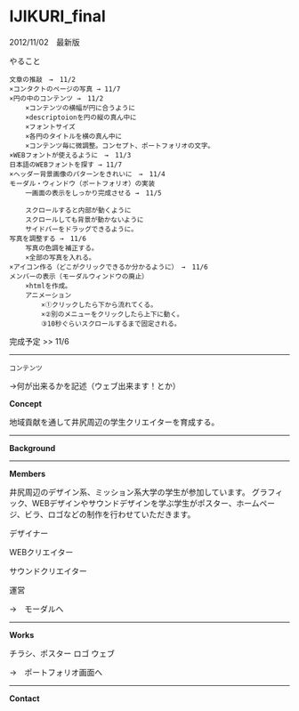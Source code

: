 IJIKURI_final
=============

2012/11/02　最新版

やること

	文章の推敲　→　11/2
	×コンタクトのページの写真 → 11/7
	×円の中のコンテンツ →　11/2
	 	×コンテンツの横幅が円に合うように
	 	×descriptoionを円の縦の真ん中に
	 	×フォントサイズ
	 	×各円のタイトルを横の真ん中に
	 	×コンテンツ毎に微調整。コンセプト、ポートフォリオの文字。
	×WEBフォントが使えるように　→　11/3
	日本語のWEBフォントを探す → 11/7
	×ヘッダー背景画像のパターンをきれいに　→　11/4
	モーダル・ウィンドウ（ポートフォリオ）の実装
		一画面の表示をしっかり完成させる →　11/5

		スクロールすると内部が動くように
		スクロールしても背景が動かないように
		サイドバーをドラッグできるように。		
	写真を調整する →　11/6
		写真の色調を補正する。
		×全部の写真を入れる。
	×アイコン作る（どこがクリックできるか分かるように）　→　11/6
	メンバーの表示（モーダルウィンドウの廃止）
		×htmlを作成。
		アニメーション
			×①クリックしたら下から流れてくる。
			×②別のメニューをクリックしたら上下に動く。
			③10秒ぐらいスクロールするまで固定される。
		
	
完成予定 >> 11/6


---

`コンテンツ`

→何が出来るかを記述（ウェブ出来ます！とか）

**Concept**

地域貢献を通して井尻周辺の学生クリエイターを育成する。

----

**Background**

---

**Members**

井尻周辺のデザイン系、ミッション系大学の学生が参加しています。
グラフィック、WEBデザインやサウンドデザインを学ぶ学生がポスター、ホームページ、ビラ、ロゴなどの制作を行わせていただきます。

デザイナー

WEBクリエイター

サウンドクリエイター

運営

→　モーダルへ

---

**Works**

チラシ、ポスター
ロゴ
ウェブ

→　ポートフォリオ画面へ

---

**Contact**
